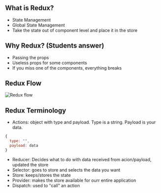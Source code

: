 ## What is Redux?

- State Management
- Global State Management
- Take the state out of component level and place it in the store

## Why Redux? (Students answer)

- Passing the props
- Useless props for some components
- If you miss one of the components, everything breaks

## Redux Flow

![Redux flow](https://hub.packtpub.com/wp-content/uploads/2018/07/Redux-Flow.png)

## Redux Terminology

- Actions: object with type and payload. Type is a string. Payload is your data.

```js
{
  type: "",
  payload: data
}

```

- Reducer: Decides what to do with data received from acion/payload, updated the store
- Selector: goes to store and selects the data you want
- Store: keeps/stores the state
- Provider: makes the store available for ourr entire application
- Dispatch: used to "call" an action
